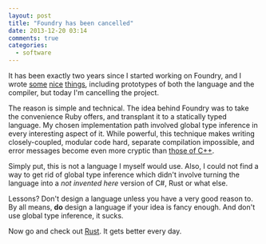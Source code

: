 ```yaml
---
layout: post
title: "Foundry has been cancelled"
date: 2013-12-20 03:14
comments: true
categories:
  - software
---
```


It has been exactly two years since I started working on Foundry, and I wrote [some][f1] [nice][f2]
[things][f3], including prototypes of both the language and the compiler, but today I'm cancelling
the project.

The reason is simple and technical. The idea behind Foundry was to take the convenience Ruby offers,
and transplant it to a statically typed language. My chosen implementation path involved global
type inference in every interesting aspect of it. While powerful, this technique makes writing
closely-coupled, modular code hard, separate compilation impossible, and error messages become
even more cryptic than [those of C++][cpperr].

Simply put, this is not a language I myself would use. Also, I could not find a way to get rid of
global type inference which didn't involve turning the language into a _not invented here_ version
of C#, Rust or what else.

Lessons? Don't design a language unless you have a very good reason to. By all means, **do** design
a language if your idea is fancy enough. And don't use global type inference, it sucks.

Now go and check out [Rust][rust]. It gets better every day.

  [f1]: /blog/2011/12/21/statically-compiled-ruby/
  [f2]: /blog/2012/12/06/a-language-for-embedded-developers/
  [f3]: /blog/2013/07/30/metaprogramming-in-foundry/
  [cpperr]: http://tgceec.tumblr.com/
  [rust]: http://rust-lang.org/
